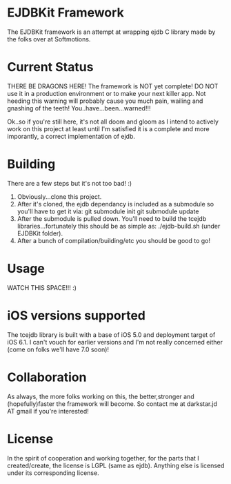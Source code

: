EJDBKit Framework
=================

The EJDBKit framework is an attempt at wrapping ejdb C library made by the folks over at Softmotions.

Current Status
=================
THERE BE DRAGONS HERE! The framework is NOT yet complete! DO NOT use it in a production environment
or to make your next killer app. Not heeding this warning will probably cause you much pain, wailing
and gnashing of the teeth! You..have...been...warned!!!

Ok..so if you're still here, it's not all doom and gloom as I intend to actively work on this project
at least until I'm satisfied it is a complete and more imporantly, a correct implementation of ejdb.

Building
=================
There are a few steps but it's not too bad! :)

1. Obviously...clone this project.
2. After it's cloned, the ejdb dependancy is included as a submodule so you'll have to get it via:
	git submodule init
	git submodule update
3. After the submodule is pulled down. You'll need to build the tcejdb libraries...fortunately
this should be as simple as:
	./ejdb-build.sh (under EJDBKit folder).
4. After a bunch of compilation/building/etc you should be good to go!

Usage
==================
WATCH THIS SPACE!!! :)


iOS versions supported
=======================
The tcejdb library is built with a base of iOS 5.0 and deployment target of iOS 6.1.
I can't vouch for earlier versions and I'm not really concerned either (come on folks we'll have 7.0 soon)!

Collaboration
==============
As always, the more folks working on this, the better,stronger and (hopefully)faster the framework
will become. So contact me at darkstar.jd AT gmail if you're interested!

License
==============
In the spirit of cooperation and working together, for the parts that I created/create, the license is LGPL (same as ejdb). Anything else is licensed under its corresponding license.

